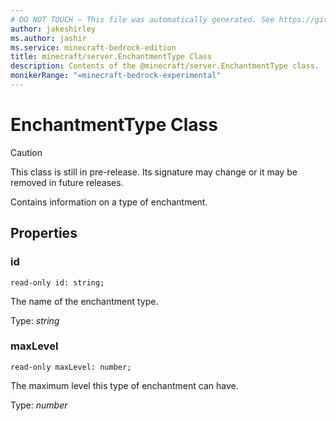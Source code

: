```yaml
---
# DO NOT TOUCH — This file was automatically generated. See https://github.com/mojang/minecraftapidocsgenerator to modify descriptions, examples, etc.
author: jakeshirley
ms.author: jashir
ms.service: minecraft-bedrock-edition
title: minecraft/server.EnchantmentType Class
description: Contents of the @minecraft/server.EnchantmentType class.
monikerRange: "=minecraft-bedrock-experimental"
---
```

# EnchantmentType Class

> [!CAUTION]
> This class is still in pre-release.  Its signature may change or it may be removed in future releases.

Contains information on a type of enchantment.

## Properties

### **id**
`read-only id: string;`

The name of the enchantment type.

Type: *string*

### **maxLevel**
`read-only maxLevel: number;`

The maximum level this type of enchantment can have.

Type: *number*
